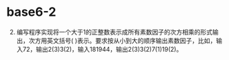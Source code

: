 # base6-2

2. 编写程序实现将一个大于1的正整数表示成所有素数因子的次方相乘的形式输出，次方用英文括号( )表示。要求按从小到大的顺序输出素数因子，比如，输入72，输出2(3)3(2)，输入181944，输出2(3)3(2)7(1)19(2)。
